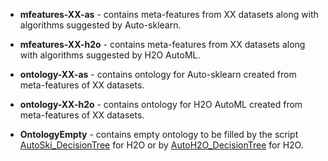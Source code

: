 - **mfeatures-XX-as** - contains meta-features from XX datasets along with algorithms suggested by Auto-sklearn.

- **mfeatures-XX-h2o** - contains meta-features from XX datasets along with algorithms suggested by H2O AutoML.

- **ontology-XX-as** - contains ontology for Auto-sklearn created from meta-features of XX datasets.

- **ontology-XX-h2o** - contains ontology for H2O AutoML created from meta-features of XX datasets.
  
- **OntologyEmpty** - contains empty ontology to be filled by the script [AutoSki_DecisionTree](../Code/AutoSki_DecisionTree.ipynb) for H2O or by [AutoH2O_DecisionTree](../Code/AutoH2O_DecisionTree.ipynb) for H2O.
